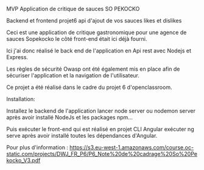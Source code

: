 MVP Application de critique de sauces SO PEKOCKO

Backend et frontend projet6 api d'ajout de vos sauces likes et dislikes

Ceci est une application de critique gastronomique pour une agence de sauces Sopekocko le côté front-end était ici déjà fourni.

Ici j'ai donc réalisé le back end de l'application en Api rest avec Nodejs et Express.

Les règles de sécurité Owasp ont été également mis en place afin de sécuriser l'application et la navigation de l'utilisateur.

Ce projet a été réalisé dans le cadre du projet 6 d'openclassroom.

Installation:

Installez le backend de l'application lancer node server ou nodemon server après avoir installé NodeJs et les packages npm...

Puis exécuter le front-end qui est réalisé en projet CLI Angular exécuter ng serve après avoir installé toutes les dépendances d'Angular.

Pour plus d'information : https://s3.eu-west-1.amazonaws.com/course.oc-static.com/projects/DWJ_FR_P6/P6_Note%20de%20cadrage%20So%20Pekocko_V3.pdf
